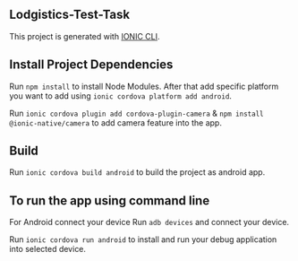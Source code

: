 ## Lodgistics-Test-Task

This project is generated with [IONIC CLI](https://ionicframework.com/docs/cli).

## Install Project Dependencies
Run `npm install` to install Node Modules. After that add specific platform you want to add using `ionic cordova platform add android`.

Run `ionic cordova plugin add cordova-plugin-camera` & `npm install @ionic-native/camera` to add camera feature into the app.

## Build

Run `ionic cordova build android` to build the project as android app. 

## To run the app using command line

For Android connect your device Run `adb devices` and connect your device.

Run `ionic cordova run android` to install and run your debug application into selected device.

